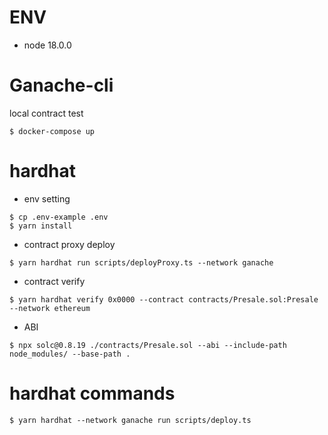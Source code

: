 # ENV

- node 18.0.0

# Ganache-cli

local contract test

```
$ docker-compose up
```

# hardhat

- env setting

```
$ cp .env-example .env
$ yarn install
```

- contract proxy deploy

```
$ yarn hardhat run scripts/deployProxy.ts --network ganache
```

- contract verify

```
$ yarn hardhat verify 0x0000 --contract contracts/Presale.sol:Presale --network ethereum
```

- ABI

```
$ npx solc@0.8.19 ./contracts/Presale.sol --abi --include-path node_modules/ --base-path .
```

# hardhat commands

```
$ yarn hardhat --network ganache run scripts/deploy.ts
```
